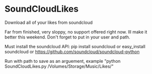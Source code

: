 SoundCloudLikes
===============

Download all of your likes from soundcloud

Far from finished, very sloppy, no support offered right now. Ill make it better this weekend. Don't forget to put in your user and path.

Must install the soundcloud API:
  pip install soundcloud
  or
  easy_install soundcloud
  or
  https://github.com/soundcloud/soundcloud-python

Run with path to save as an arguement, example "python SoundCloudLikes.py /Volumes/Storage/Music/Likes/"
